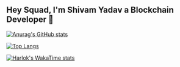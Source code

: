 ## Hey Squad, I'm Shivam Yadav a Blockchain Developer 👋

[![Anurag's GitHub stats](https://github-readme-stats-virid-gamma-17.vercel.app/api?username=Shivamycodee&show_icons=true&show=reviews,discussions_started,discussions_answered,prs_merged,prs_merged_percentage&theme=tokyonight&rank_icon=github)](https://github.com/Shivamycodee/github-readme-stats)

[![Top Langs](https://github-readme-stats-virid-gamma-17.vercel.app/api/top-langs/?username=Shivamycodee&langs_count=12&layout=compact&hide_progress=true)](https://github.com/Shivamycodee/github-readme-stats)

[![Harlok's WakaTime stats](https://github-readme-stats-virid-gamma-17.vercel.app/api/wakatime?username=Shivamycodee)](https://github.com/Shivamycodee/github-readme-stats)
